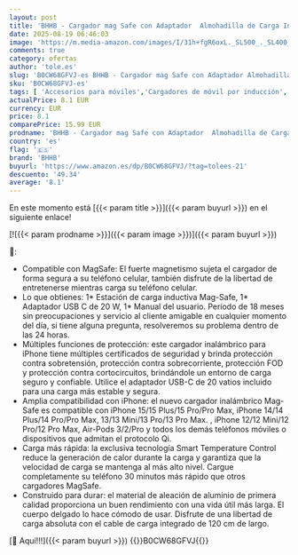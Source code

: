 ```yaml
---
layout: post
title: 'BHHB - Cargador mag Safe con Adaptador  Almohadilla de Carga Inalámbrica Magnética Rápida para iPhone Serie 15/14/13/12 y AirPods Carga Inalámbrica Inductiva Ultrafina'
date: 2025-08-19 06:46:03
image: 'https://m.media-amazon.com/images/I/31h+fgR6oxL._SL500_._SL400_.jpg'
comments: true
category: ofertas
author: 'tole.es'
slug: 'B0CW68GFVJ-es BHHB - Cargador mag Safe con Adaptador Almohadilla de...'
sku: 'B0CW68GFVJ-es'
tags: [ 'Accesorios para móviles','Cargadores de móvil por inducción','Cargadores para móviles','Comunicación móvil y accesorios','Electrónica','bhhb','iphone','🇪🇸', ]
actualPrice: 8.1 EUR
currency: EUR
price: 8.1
comparePrice: 15.99 EUR
prodname: 'BHHB - Cargador mag Safe con Adaptador  Almohadilla de Carga Inalámbrica Magnética Rápida para iPhone Serie 15/14/13/12 y AirPods Carga Inalámbrica Inductiva Ultrafina'
country: 'es'
flag: '🇪🇸'
brand: 'BHHB'
buyurl: 'https://www.amazon.es/dp/B0CW68GFVJ/?tag=tolees-21'
descuento: '49.34'
average: '8.1'
---
```


En este momento está [{{< param title >}}]({{< param buyurl >}}) en el siguiente enlace!

[![{{< param prodname >}}]({{< param image >}})]({{< param buyurl >}})

🔎:

- Compatible con MagSafe: El fuerte magnetismo sujeta el cargador de forma segura a su teléfono celular, también disfrute de la libertad de entretenerse mientras carga su teléfono celular.
- Lo que obtienes: 1* Estación de carga inductiva Mag-Safe, 1* Adaptador USB C de 20 W, 1* Manual del usuario. Período de 18 meses sin preocupaciones y servicio al cliente amigable en cualquier momento del día, si tiene alguna pregunta, resolveremos su problema dentro de las 24 horas.
- Múltiples funciones de protección: este cargador inalámbrico para iPhone tiene múltiples certificados de seguridad y brinda protección contra sobretensión, protección contra sobrecorriente, protección FOD y protección contra cortocircuitos, brindándole un entorno de carga seguro y confiable. Utilice el adaptador USB-C de 20 vatios incluido para una carga más estable y segura.
- Amplia compatibilidad con iPhone: el nuevo cargador inalámbrico Mag-Safe es compatible con iPhone 15/15 Plus/15 Pro/Pro Max, iPhone 14/14 Plus/14 Pro/Pro Max, 13/13 Mini/13 Pro/13 Pro Max. , iPhone 12/12 Mini/12 Pro/12 Pro Max, Air-Pods 3/2/Pro y todos los demás teléfonos móviles o dispositivos que admitan el protocolo Qi.
- Carga más rápida: la exclusiva tecnología Smart Temperature Control reduce la generación de calor durante la carga y garantiza que la velocidad de carga se mantenga al más alto nivel. Cargue completamente su teléfono 30 minutos más rápido que otros cargadores MagSafe.
- Construido para durar: el material de aleación de aluminio de primera calidad proporciona un buen rendimiento con una vida útil más larga. El cuerpo delgado lo hace cómodo de usar. Disfrute de una libertad de carga absoluta con el cable de carga integrado de 120 cm de largo.

[🛒 Aquí!!!]({{< param buyurl >}})
{{<world>}}B0CW68GFVJ{{</world>}}
